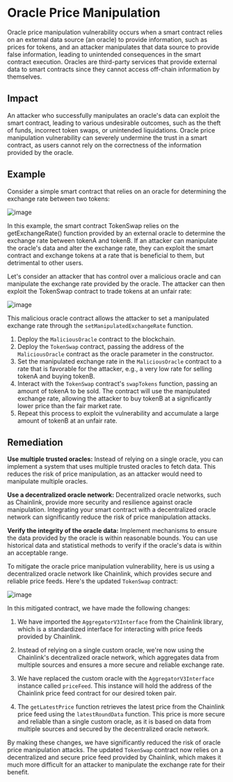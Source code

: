 # Oracle Price Manipulation

Oracle price manipulation vulnerability occurs when a smart contract relies on an external data source (an oracle) to provide information, such as prices for tokens, and an attacker manipulates that data source to provide false information, leading to unintended consequences in the smart contract execution. Oracles are third-party services that provide external data to smart contracts since they cannot access off-chain information by themselves.

## Impact
An attacker who successfully manipulates an oracle's data can exploit the smart contract, leading to various undesirable outcomes, such as the theft of funds, incorrect token swaps, or unintended liquidations. Oracle price manipulation vulnerability can severely undermine the trust in a smart contract, as users cannot rely on the correctness of the information provided by the oracle.

## Example
Consider a simple smart contract that relies on an oracle for determining the exchange rate between two tokens:

![image](https://user-images.githubusercontent.com/35583758/229410631-8bb342d7-7d2a-4ad5-8da4-5a587a4925ed.png)

In this example, the smart contract TokenSwap relies on the getExchangeRate() function provided by an external oracle to determine the exchange rate between tokenA and tokenB. If an attacker can manipulate the oracle's data and alter the exchange rate, they can exploit the smart contract and exchange tokens at a rate that is beneficial to them, but detrimental to other users.

Let's consider an attacker that has control over a malicious oracle and can manipulate the exchange rate provided by the oracle. The attacker can then exploit the TokenSwap contract to trade tokens at an unfair rate:

![image](https://user-images.githubusercontent.com/35583758/229410956-c1a7238b-a9a7-4eb1-a727-45f80dff34d1.png)

This malicious oracle contract allows the attacker to set a manipulated exchange rate through the `setManipulatedExchangeRate` function.

1. Deploy the `MaliciousOracle` contract to the blockchain.
2. Deploy the `TokenSwap` contract, passing the address of the `MaliciousOracle` contract as the oracle parameter in the constructor.
3. Set the manipulated exchange rate in the `MaliciousOracle` contract to a rate that is favorable for the attacker, e.g., a very low rate for selling tokenA and buying tokenB.
4. Interact with the `TokenSwap` contract's `swapTokens` function, passing an amount of tokenA to be sold. The contract will use the manipulated exchange rate, allowing the attacker to buy tokenB at a significantly lower price than the fair market rate.
5. Repeat this process to exploit the vulnerability and accumulate a large amount of tokenB at an unfair rate.

## Remediation
**Use multiple trusted oracles:** Instead of relying on a single oracle, you can implement a system that uses multiple trusted oracles to fetch data. This reduces the risk of price manipulation, as an attacker would need to manipulate multiple oracles.

**Use a decentralized oracle network:** Decentralized oracle networks, such as Chainlink, provide more security and resilience against oracle manipulation. Integrating your smart contract with a decentralized oracle network can significantly reduce the risk of price manipulation attacks.

**Verify the integrity of the oracle data:** Implement mechanisms to ensure the data provided by the oracle is within reasonable bounds. You can use historical data and statistical methods to verify if the oracle's data is within an acceptable range.

To mitigate the oracle price manipulation vulnerability, here is us using a decentralized oracle network like Chainlink, which provides secure and reliable price feeds. Here's the updated `TokenSwap` contract:

![image](https://user-images.githubusercontent.com/35583758/229411383-a08ad242-1ce8-47d8-9342-bf77bebbf149.png)

In this mitigated contract, we have made the following changes:

1. We have imported the `AggregatorV3Interface` from the Chainlink library, which is a standardized interface for interacting with price feeds provided by Chainlink.

2. Instead of relying on a single custom oracle, we're now using the Chainlink's decentralized oracle network, which aggregates data from multiple sources and ensures a more secure and reliable exchange rate.

3. We have replaced the custom oracle with the `AggregatorV3Interface` instance called `priceFeed`. This instance will hold the address of the Chainlink price feed contract for our desired token pair.

4. The `getLatestPrice` function retrieves the latest price from the Chainlink price feed using the `latestRoundData` function. This price is more secure and reliable than a single custom oracle, as it is based on data from multiple sources and secured by the decentralized oracle network.

By making these changes, we have significantly reduced the risk of oracle price manipulation attacks. The updated `TokenSwap` contract now relies on a decentralized and secure price feed provided by Chainlink, which makes it much more difficult for an attacker to manipulate the exchange rate for their benefit.

